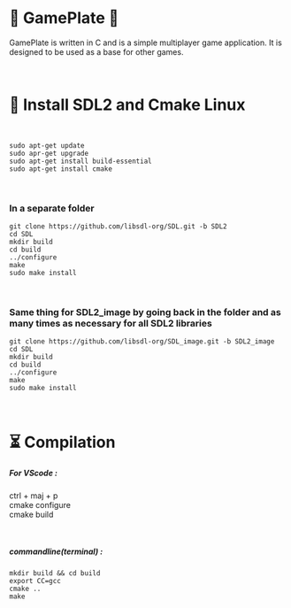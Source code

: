 # 🐸 GamePlate 🐸

GamePlate is written in C and is a simple multiplayer game application. It is designed to be used as a base for other games.

</br>


# 🔌 Install SDL2 and Cmake Linux 

</br>

```
sudo apt-get update
sudo apr-get upgrade
sudo apt-get install build-essential
sudo apt-get install cmake
```

</br>

<h3> In a separate folder </h3>

```
git clone https://github.com/libsdl-org/SDL.git -b SDL2
cd SDL
mkdir build
cd build
../configure
make
sudo make install
```

</br>

<h3> Same thing for SDL2_image by going back in the folder and as many times as necessary for all SDL2 libraries </h3>

```
git clone https://github.com/libsdl-org/SDL_image.git -b SDL2_image
cd SDL
mkdir build
cd build
../configure
make
sudo make install
```

</br>



# ⏳ Compilation 

<h5>For VScode : </h5>

ctrl + maj + p
</br>
cmake configure
</br>
cmake build

</br>

<h5>commandline(terminal) :</h5>

```
mkdir build && cd build
export CC=gcc
cmake ..
make
```
